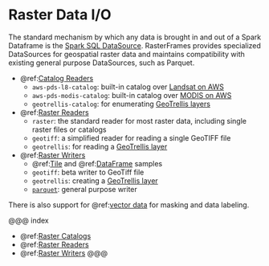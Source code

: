 # Raster Data I/O

The standard mechanism by which any data is brought in and out of a Spark Dataframe is the [Spark SQL DataSource][DS]. RasterFrames provides specialized DataSources for geospatial raster data and maintains compatibility with existing general purpose DataSources, such as Parquet.

* @ref:[Catalog Readers](raster-catalogs.md)
    - `aws-pds-l8-catalog`: built-in catalog over [Landsat on AWS][Landsat]
    - `aws-pds-modis-catalog`: built-in catalog over [MODIS on AWS][MODIS]
    - `geotrellis-catalog`: for enumerating [GeoTrellis layers][GTLayer]
* @ref:[Raster Readers](raster-read.md)
    - `raster`: the standard reader for most raster data, including single raster files or catalogs
    - `geotiff`: a simplified reader for reading a single GeoTIFF file
    - `geotrellis`: for reading a [GeoTrellis layer][GTLayer]
* @ref:[Raster Writers](raster-write.md)
    - @ref:[Tile](raster-write.md#tile-samples) and @ref:[DataFrame](raster-write.md#dataframe-samples) samples
    - `geotiff`: beta writer to GeoTiff file
    - `geotrellis`: creating a [GeoTrellis layer][GTLayer]
    - [`parquet`][Parquet]: general purpose writer

There is also support for @ref:[vector data](vector-data.md) for masking and data labeling.

@@@ index
* @ref:[Raster Catalogs](raster-catalogs.md)
* @ref:[Raster Readers](raster-read.md)
* @ref:[Raster Writers](raster-write.md)
@@@


[DS]: https://spark.apache.org/docs/latest/sql-data-sources.html
[GTLayer]: https://geotrellis.readthedocs.io/en/latest/guide/tile-backends.html
[Parquet]: https://spark.apache.org/docs/latest/sql-data-sources-parquet.html
[MODIS]: https://docs.opendata.aws/modis-pds/readme.html
[Landsat]: https://docs.opendata.aws/landsat-pds/readme.html
